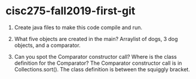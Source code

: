 # cisc275-fall2019-first-git
1. Create java files to make this code compile and run.

2. What five objects are created in the main?
Arraylist of dogs, 3 dog objects, and a comparator.

3. Can you spot the Comparator constructor call? Where is the class definition for the Comparator?
The Comparator constructor call is in Collections.sort(). The class definition is between the squiggly bracket.
